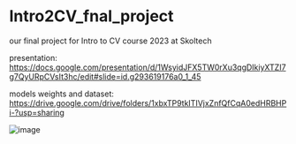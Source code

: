# Intro2CV_fnal_project
our final project for Intro to CV course 2023 at Skoltech

presentation:
https://docs.google.com/presentation/d/1WsyidJFX5TW0rXu3qgDIkiyXTZI7g7QyURpCVsIt3hc/edit#slide=id.g293619176a0_1_45

models weights and dataset:
https://drive.google.com/drive/folders/1xbxTP9tkITIVjxZnfQfCqA0edHRBHPi-?usp=sharing

![image](https://github.com/kzGarifullin/Intro2CV_fnal_project/assets/78556639/db54f6a1-46e2-4f4e-b3ea-1afb29b6a450)

